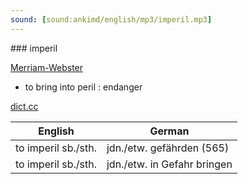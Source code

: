 ```yaml
---
sound: [sound:ankimd/english/mp3/imperil.mp3]
---
```


\### imperil

[Merriam-Webster](https://www.merriam-webster.com/dictionary/imperil)

- to bring into peril : endanger

[dict.cc](https://www.dict.cc/imperil)

| English        | German       |
| -------------- | ------------ |
| to imperil sb./sth. | jdn./etw. gefährden (565) |
| to imperil sb./sth. | jdn./etw. in Gefahr bringen |
